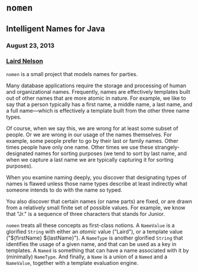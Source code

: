 <!-- -*- markdown -*- -->
# `nomen`

## Intelligent Names for Java

### August 23, 2013

### [Laird Nelson][1]

`nomen` is a small project that models names for parties.

Many database applications require the storage and processing of human
and organizational names.  Frequently, names are effectively
templates built out of other names that are more atomic in nature.
For example, we like to say that a person typically has a first name,
a middle name, a last name, and a full name&mdash;which is effectively
a template built from the other three name types.

Of course, when we say this, we are wrong for at least some subset of
people.  Or we are wrong in our usage of the names themselves.  For
example, some people prefer to go by their last or family names.
Other times people have only one name.  Other times we use these
strangely-designated names for sorting purposes (we tend to sort by
last name, and when we capture a last name we are typically capturing
it for sorting purposes).

When you examine naming deeply, you discover that designating types of
names is flawed unless those name types describe at least indirectly
what someone intends to do with the name so typed.

You also discover that certain names (or name parts) are fixed, or are
drawn from a relatively small finite set of possible values.  For
example, we know that "Jr." is a sequence of three characters that
stands for Junior.

`nomen` treats all these concepts as first-class notions.  A
`NameValue` is a glorified `String` with either an _atomic_ value
("Laird"), or a template value ("${firstName} ${lastName}").  A
`NameType` is another glorified `String` that identifies the usage of
a given name, and that can be used as a key in templates.  A `Named`
is something that can have a name associated with it by (minimally)
`NameType`.  And finally, a `Name` is a union of a `Named` and a
`NameValue`, together with a template evaluation engine.

[1]: http://about.me/lairdnelson
